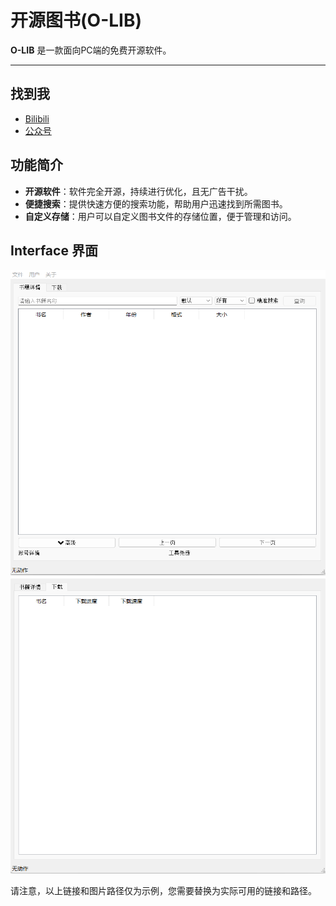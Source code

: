 # 开源图书(O-LIB)

**O-LIB** 是一款面向PC端的免费开源软件。

---

## 找到我

- [Bilibili](https://space.bilibili.com/19276680)
- [公众号](https://space.bilibili.com/19276680)

## 功能简介

- **开源软件**：软件完全开源，持续进行优化，且无广告干扰。
- **便捷搜索**：提供快速方便的搜索功能，帮助用户迅速找到所需图书。
- **自定义存储**：用户可以自定义图书文件的存储位置，便于管理和访问。

## Interface 界面

![软件界面预览](static/img.png)
![软件界面预览2](static/img_1.png)

请注意，以上链接和图片路径仅为示例，您需要替换为实际可用的链接和路径。
